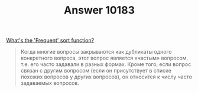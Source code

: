﻿---
title: "Answer 10183"
se.owner.user_id: 15479
se.owner.display_name: "Suvitruf says Reinstate Monica"
se.owner.link: "https://ru.meta.stackoverflow.com/users/15479/suvitruf-says-reinstate-monica"
se.answer_id: 10183
se.question_id: 10182
se.post_type: answer
se.score: 6
se.is_accepted: True
---
<p><a href="https://meta.stackexchange.com/a/172728/260198">What's the 'Frequent' sort function?</a></p>

<blockquote>
  <p>Когда многие вопросы закрываются как дубликаты одного конкретного вопроса, этот вопрос является «частым» вопросом, т.е. его часто задавали в разных формах. Кроме того, если вопрос связан с другим вопросом (если он присутствует в списке похожих вопросов у других вопросов), он относится к числу часто задаваемых вопросов.</p>
</blockquote>
